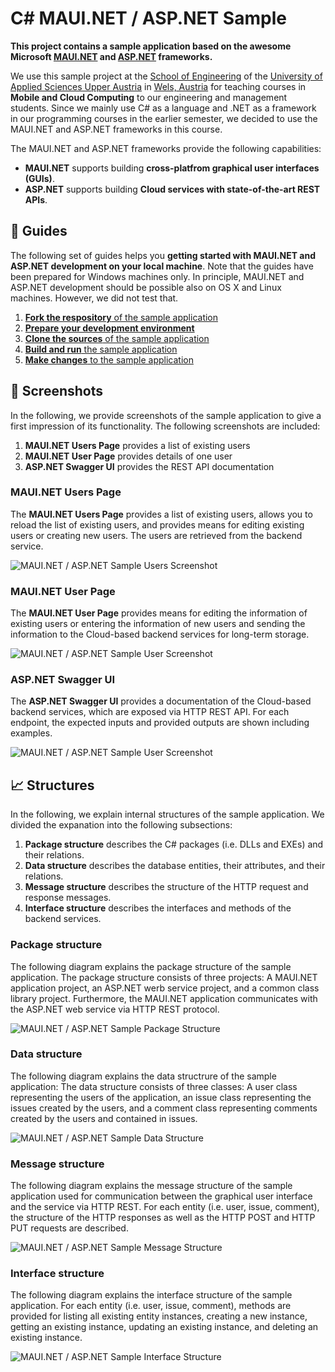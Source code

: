 # C# MAUI.NET / ASP.NET Sample

**This project contains a sample application based on the awesome Microsoft [MAUI.NET](https://dotnet.microsoft.com/en-us/apps/maui) and [ASP.NET](https://dotnet.microsoft.com/en-us/apps/aspnet) frameworks.**

We use this sample project at the [School of Engineering](https://www.fh-ooe.at/campus-wels/) of the [University of Applied Sciences Upper Austria](https://www.fh-ooe.at/) in [Wels, Austria](https://www.wels.at/) for teaching courses in **Mobile and Cloud Computing** to our engineering and management students. Since we mainly use C# as a language and .NET as a framework in our programming courses in the earlier semester, we decided to use the  MAUI.NET and ASP.NET frameworks in this course.

The MAUI.NET and ASP.NET frameworks provide the following capabilities:

- **MAUI.NET** supports building **cross-platfrom graphical user interfaces (GUIs)**.
- **ASP.NET** supports building **Cloud services with state-of-the-art REST APIs**.

## 📝 Guides

The following set of guides helps you **getting started with MAUI.NET and ASP.NET development on your local machine**. Note that the guides have been prepared for Windows machines only. In principle, MAUI.NET and ASP.NET development should be possible also on OS X and Linux machines. However, we did not test that.

1. [**Fork the respository** of the sample application](./Guides/0_Fork.md)
2. [**Prepare your development environment**](./Guides/1_Prepare.md)
3. [**Clone the sources** of the sample application](./Guides/2_Clone.md)
4. [**Build and run** the sample application](./Guides/3_Run.md)
5. [**Make changes** to the sample application](./Guides/4_Change.md)

## 📸 Screenshots

In the following, we provide screenshots of the sample application to give a first impression of its functionality. The following screenshots are included:

1. **MAUI.NET Users Page** provides a list of existing users
2. **MAUI.NET User Page** provides details of one user
3. **ASP.NET Swagger UI** provides the REST API documentation

### MAUI.NET Users Page

The **MAUI.NET Users Page** provides a list of existing users, allows you to reload the list of existing users, and provides means for editing existing users or creating new users. The users are retrieved from the backend service.

![MAUI.NET / ASP.NET Sample Users Screenshot](./Screenshots/CustomApp-Users.png)

### MAUI.NET User Page

The **MAUI.NET User Page** provides means for editing the information of existing users or entering the information of new users and sending the information to the Cloud-based backend services for long-term storage.

![MAUI.NET / ASP.NET Sample User Screenshot](./Screenshots/CustomApp-User.png)

### ASP.NET Swagger UI

The **ASP.NET Swagger UI** provides a documentation of the Cloud-based backend services, which are exposed via HTTP REST API. For each endpoint, the expected inputs and provided outputs are shown including examples.

![MAUI.NET / ASP.NET Sample User Screenshot](./Screenshots/CustomApi.png)

## 📈 Structures

In the following, we explain internal structures of the sample application. We divided the expanation into the following subsections:

1. **Package structure** describes the C# packages (i.e. DLLs and EXEs) and their relations.
2. **Data structure** describes the database entities, their attributes, and their relations.
3. **Message structure** describes the structure of the HTTP request and response messages.
4. **Interface structure** describes the interfaces and methods of the backend services.

### Package structure

The following diagram explains the package structure of the sample application. The package structure consists of three projects: A MAUI.NET application project, an ASP.NET werb service project, and a common class library project. Furthermore, the MAUI.NET application communicates with the ASP.NET web service via HTTP REST protocol.

![MAUI.NET / ASP.NET Sample Package Structure](./Models/Package.svg)

### Data structure

The following diagram explains the data structrure of the sample application: The data structure consists of three classes: A user class representing the users of the application, an issue class representing the issues created by the users, and a comment class representing comments created by the users and contained in issues.

![MAUI.NET / ASP.NET Sample Data Structure](./Models/Data.svg)

### Message structure

The following diagram explains the message structure of the sample application used for communication between the graphical user interface and the service via HTTP REST. For each entity (i.e. user, issue, comment), the structure of the HTTP responses as well as the HTTP POST and HTTP PUT requests are described.

![MAUI.NET / ASP.NET Sample Message Structure](./Models/Message.svg)

### Interface structure

The following diagram explains the interface structure of the sample application. For each entity (i.e. user, issue, comment), methods are provided for listing all existing entity instances, creating a new instance, getting an existing instance, updating an existing instance, and deleting an existing instance.

![MAUI.NET / ASP.NET Sample Interface Structure](./Models/Interface.svg)
